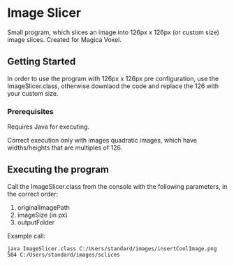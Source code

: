 # Image Slicer

Small program, which slices an image into 126px x 126px (or custom size) image slices. Created for Magica Voxel.

## Getting Started

In order to use the program with 126px x 126px pre configuration, use the ImageSlicer.class, otherwise downlaod the code and replace the 126 with your custom size.

### Prerequisites

Requires Java for executing.

Correct execution only with images quadratic images, which have widths/heights that are multiples of 126.

## Executing the program

Call the ImageSlicer.class from the console with the following parameters, in the correct order:
1) originalImagePath
2) imageSize (in px)
3) outputFolder


Example call:

```
java ImageSlicer.class C:/Users/standard/images/insertCoolImage.png 504 C:/Users/standard/images/sclices
```


